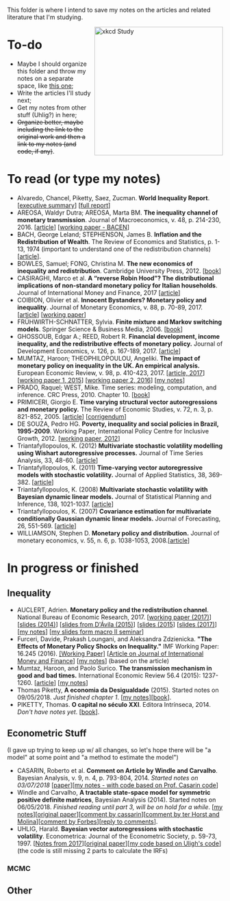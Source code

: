 This folder is where I intend to save my notes on the articles and related literature that I'm studying. 

<p align = "left">
    <img src="https://imgs.xkcd.com/comics/dubious_study.png" alt="xkcd Study" width="300" align = "right">
</p>

# To-do

* Maybe I should organize this folder and throw my notes on a separate space, like [this one](https://github.com/dennybritz/deeplearning-papernotes);
* Write the articles I'll study next;
* Get my notes from other stuff (Uhlig?) in here;
* ~~Organize better, maybe including the link to the original work and then a link to my notes (and code, if any)~~.

# To read (or type my notes)

* Alvaredo, Chancel, Piketty, Saez, Zucman. **World Inequality Report**. [[executive summary](http://wir2018.wid.world/files/download/wir2018-summary-english.pdf)] [[full report](http://wir2018.wid.world/files/download/wir2018-full-report-english.pdf)]
* AREOSA, Waldyr Dutra; AREOSA, Marta BM. **The inequality channel of monetary transmission**. Journal of Macroeconomics, v. 48, p. 214-230, 2016. [[article](https://www.sciencedirect.com/science/article/pii/S0164070416300076)] [[working paper - BACEN](https://www.bcb.gov.br/pec/wps/ingl/wps114.pdf)]
* BACH, George Leland; STEPHENSON, James B. **Inflation and the Redistribution of Wealth**. The Review of Economics and Statistics, p. 1-13, 1974 (important to understand one of the redistribution channels) [[article](http://www.jstor.org/stable/1927521?seq=1#page_scan_tab_contents)].
* BOWLES, Samuel; FONG, Christina M. **The new economics of inequality and redistribution**. Cambridge University Press, 2012. [[book](https://www.amazon.com.br/New-Economics-Inequality-Redistribution/dp/1107601606?__mk_pt_BR=%C3%85M%C3%85%C5%BD%C3%95%C3%91&keywords=samuel+bowles&qid=1527897366&sr=1-11&ref=sr_1_11)]
* CASIRAGHI, Marco et al. **A “reverse Robin Hood”? The distributional implications of non-standard monetary policy for Italian households**. Journal of International Money and Finance, 2017 [[article](https://www.sciencedirect.com/science/article/pii/S0261560617302292)]
* COIBION, Olivier et al. **Innocent Bystanders? Monetary policy and inequality**. Journal of Monetary Economics, v. 88, p. 70-89, 2017. [[article](https://www.sciencedirect.com/science/article/pii/S0304393217300466)] [[working paper](http://www.nber.org/papers/w18170)]
* FRÜHWIRTH-SCHNATTER, Sylvia. **Finite mixture and Markov switching models**. Springer Science & Business Media, 2006. [[book](https://www.amazon.com/Finite-Mixture-Switching-Springer-Statistics-ebook/dp/B00DZ0NSK6/)]
* GHOSSOUB, Edgar A.; REED, Robert R. **Financial development, income inequality, and the redistributive effects of monetary policy.** Journal of Development Economics, v. 126, p. 167-189, 2017. [[article](https://www.sciencedirect.com/science/article/pii/S0304387816301195)]
* MUMTAZ, Haroon; THEOPHILOPOULOU, Angeliki. **The impact of monetary policy on inequality in the UK. An empirical analysis.** European Economic Review, v. 98, p. 410-423, 2017. [[article, 2017](https://www.sciencedirect.com/science/article/pii/S0014292117301332)] [[working paper 1, 2015](https://editorialexpress.com/cgi-bin/conference/download.cgi?db_name=EEAMannheim2015&paper_id=1615)] [[working paper 2, 2016](http://www.econ.qmul.ac.uk/media/econ/research/workingpapers/2016/items/wp783.pdf)] [[my notes]()]
* PRADO, Raquel; WEST, Mike. Time series: modeling, computation, and inference. CRC Press, 2010. Chapter 10. [[book](https://www.amazon.com/Time-Modeling-Computation-Inference-Statistical-ebook/dp/B008GXJS24/)]
* PRIMICERI, Giorgio E. **Time varying structural vector autoregressions and monetary policy.** The Review of Economic Studies, v. 72, n. 3, p. 821-852, 2005. [[article](https://academic.oup.com/restud/article-abstract/72/3/821/1556589)] [[corrigendum](https://academic.oup.com/restud/article-abstract/82/4/1342/2607353)]
* DE SOUZA, Pedro HG. **Poverty, inequality and social policies in Brazil, 1995-2009**. Working Paper, International Policy Centre for Inclusive Growth, 2012. [[working paper, 2012](https://www.econstor.eu/handle/10419/71804)]
* Triantafyllopoulos, K. (2012) **Multivariate stochastic volatility modelling using Wishart autoregressive processes.** Journal of Time Series Analysis, 33, 48-60. [[article](https://onlinelibrary.wiley.com/doi/full/10.1111/j.1467-9892.2011.00738.x)]
* Triantafyllopoulos, K. (2011) **Time-varying vector autoregressive models with stochastic volatility.** Journal of Applied Statistics, 38, 369-382.  [[article](https://www.tandfonline.com/doi/abs/10.1080/02664760903406512)]
* Triantafyllopoulos, K. (2008) **Multivariate stochastic volatility with Bayesian dynamic linear models.** Journal of Statistical Planning and Inference, 138, 1021-1037. [[article](https://www.sciencedirect.com/science/article/pii/S0378375807002236)]
* Triantafyllopoulos, K. (2007) **Covariance estimation for multivariate conditionally Gaussian dynamic linear models.** Journal of Forecasting, 26, 551-569. [[article](https://onlinelibrary.wiley.com/doi/abs/10.1002/for.1039)]
* WILLIAMSON, Stephen D. **Monetary policy and distribution.** Journal of monetary economics, v. 55, n. 6, p. 1038-1053, 2008.[[article](https://www.sciencedirect.com/science/article/pii/S0304393208000974)]

# In progress or finished

## Inequality

* AUCLERT, Adrien. **Monetary policy and the redistribution channel**. National Bureau of Economic Research, 2017. [[working paper (2017)](http://www.nber.org/papers/w23451)] [[slides (2014)](https://bfi.uchicago.edu/sites/default/files/file_uploads/auclert_slides.pdf)] [[slides from D'Ávila (2015)](http://edavilaresearch.weebly.com/uploads/2/9/7/9/29799977/davila_discussion_auclert.pdf)] [[slides (2015](https://www.dnb.nl/en/binaries/Session%203%20-%20Paper%202%20-%20Presentation%20Adrien%20Auclert%20WEB_tcm47-334164.pdf)] [[slides (2017)](http://web.stanford.edu/~aauclert/slides_warsaw.pdf)] [[my notes](https://github.com/aishameriane/msc-economics/blob/master/Thesis/Study/Lit%20Review/monetary-policy-redistribution.pdf)] [[my slides form macro II seminar](https://github.com/aishameriane/msc-economics/blob/master/Thesis/Study/Lit%20Review/Semin%C3%A1rio%20Macro%202%20-%20Aishameriane%20e%20Werley.pdf)]
* Furceri, Davide, Prakash Loungani, and Aleksandra Zdzienicka. **"The Effects of Monetary Policy Shocks on Inequality."** IMF Working Paper: 16.245 (2016). [[Working Paper]]() [[Article on Journal of International Money and Finance](https://www.sciencedirect.com/science/article/pii/S0261560617302279)] [[my notes](https://github.com/aishameriane/msc-economics/blob/master/Thesis/Study/Lit%20Review/The%20effects%20of%20monetary%20policy%20shocks%20on%20inequality.md)] (based on the article)
* Mumtaz, Haroon, and Paolo Surico. **The transmission mechanism in good and bad times.** International Economic Review 56.4 (2015): 1237-1260. [[article](https://onlinelibrary.wiley.com/doi/abs/10.1111/iere.12136)] [[my notes](https://github.com/aishameriane/msc-economics/blob/master/Thesis/Study/Lit%20Review/Transmission%20in%20good%20and%20bad%20times.md)]
* Thomas Piketty, **A economia da Desigualdade** (2015). Started notes on 09/05/2018. *Just finished chapter 1*. [[my notes](https://github.com/aishameriane/msc-economics/blob/master/Thesis/Study/Lit%20Review/Economia%20da%20Desigualdade.md)][[book](https://www.amazon.com.br/economia-desigualdade-Thomas-Piketty-ebook)].
* PIKETTY, Thomas. **O capital no século XXI**. Editora Intrínseca, 2014. *Don't have notes yet*. [[book](https://www.amazon.com.br/Capital-no-S%C3%A9culo-XXI/dp/8580575818?__mk_pt_BR=%C3%85M%C3%85%C5%BD%C3%95%C3%91&keywords=o+capital+no+s%C3%A9culo+xxi&qid=1527897272&sr=8-1-fkmrnull&ref=sr_1_fkmrnull_1)].

## Econometric Stuff

(I gave up trying to keep up w/ all changes, so let's hope there will be "a model" at some point and "a method to estimate the model")

- CASARIN, Roberto et al. **Comment on Article by Windle and Carvalho**. Bayesian Analysis, v. 9, n. 4, p. 793-804, 2014. _Started notes on 03/07/2018_ [[paper](https://doi.org/10.1214/14-BA918)][[my notes - with code based on Prof. Casarin code]()]
- Windle and Carvalho, **A tractable state-space model for symmetric positive definite matrices**, Bayesian Analysis (2014). Started notes on 06/05/2018. *Finished reading until part 3, will be on hold for a while*. [[my notes](https://htmlpreview.github.io/?https://github.com/aishameriane/msc-economics/blob/master/Thesis/Study/Lit%20Review/Windle_e_Carvalho.html)][[original paper](https://projecteuclid.org/euclid.ba/1416579176)][[comment by cassarin](https://doi.org/10.1214/14-BA918)][[comment by ter Horst and Molina](https://projecteuclid.org/euclid.ba/1416579179)][[comment by Forbes](https://projecteuclid.org/euclid.ba/1416579178)][[reply to comments](https://projecteuclid.org/euclid.ba/1416579180)].
- UHLIG, Harald. **Bayesian vector autoregressions with stochastic volatility**. Econometrica: Journal of the Econometric Society, p. 59-73, 1997. [[Notes from 2017](https://htmlpreview.github.io/?https://github.com/aishameriane/msc-economics/blob/master/Thesis/Study/Lit%20Review/uhlig97.html)][[original paper](http://www.jstor.org/stable/2171813)][[my code based on Uligh's code](https://htmlpreview.github.io/?https://github.com/aishameriane/msc-economics/blob/master/Bayesian-macro/article/self-study/codigo_uhlig.html)] (the code is still missing 2 parts to calculate the IRFs)

### MCMC

## Other
